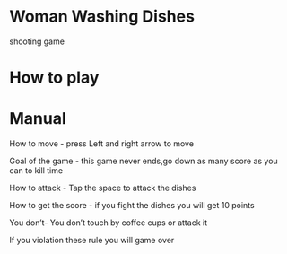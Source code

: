 # Woman Washing Dishes
shooting game

# How to play

# Manual
How to move - press Left and right arrow to move 

Goal of the game - this game never ends,go down as many score as you can to kill time 

How to attack - Tap the space to attack the dishes 

How to get the score - if you fight the dishes you will get 10 points

You don’t- You don’t touch by coffee cups or attack it

If you violation these rule you will game over
